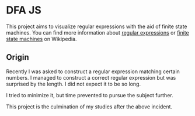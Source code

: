 DFA JS
======

This project aims to visualize regular expressions with the aid of
finite state machines. You can find more information about
[regular expressions][regex] or
[finite state machines][dfa]
on Wikipedia.

Origin
------

Recently I was asked to construct a regular expression matching certain
numbers. I managed to construct a correct regular expression but was
surprised by the length. I did not expect it to be so long.

I tried to minimize it, but time prevented to pursue the subject
further.

This project is the culmination of my studies after the above incident.


[regex]: http://en.wikipedia.org/wiki/Regular_expression "Wikipedia on Regular expressions"
[dfa]: http://en.wikipedia.org/wiki/Deterministic_finite_automaton "Wikipedia on Finite State Machines"